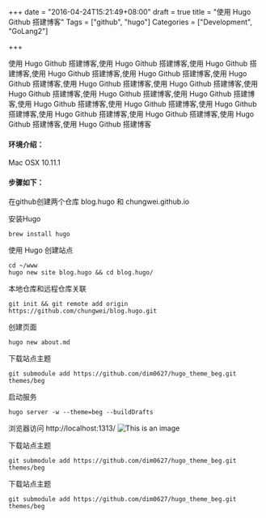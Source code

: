 +++
date = "2016-04-24T15:21:49+08:00"
draft = true
title = "使用 Hugo Github 搭建博客"
Tags = ["github", "hugo"]
Categories = ["Development", "GoLang2"]

+++

使用 Hugo Github 搭建博客,使用 Hugo Github 搭建博客,使用 Hugo Github 搭建博客,使用 Hugo Github 搭建博客,使用 Hugo Github 搭建博客,使用 Hugo Github 搭建博客,使用 Hugo Github 搭建博客,使用 Hugo Github 搭建博客,使用 Hugo Github 搭建博客,使用 Hugo Github 搭建博客,使用 Hugo Github 搭建博客,使用 Hugo Github 搭建博客,使用 Hugo Github 搭建博客,使用 Hugo Github 搭建博客,使用 Hugo Github 搭建博客,使用 Hugo Github 搭建博客,使用 Hugo Github 搭建博客,使用 Hugo Github 搭建博客
#### 环境介绍：
Mac OSX 10.11.1

#### 步骤如下：
在github创建两个仓库 blog.hugo 和 chungwei.github.io

安装Hugo
```shell
brew install hugo
```

使用 Hugo 创建站点
```shell
cd ~/www
hugo new site blog.hugo && cd blog.hugo/
```

本地仓库和远程仓库关联
```shell
git init && git remote add origin https://github.com/chungwei/blog.hugo.git
```

创建页面
```shell
hugo new about.md
```

下载站点主题
```shell
git submodule add https://github.com/dim0627/hugo_theme_beg.git themes/beg
```

启动服务
```shell
hugo server -w --theme=beg --buildDrafts
```

浏览器访问 http://localhost:1313/
![This is an image](/img/BD22C57D-5746-4CBC-AE4B-A62C87D8DD80.png)

下载站点主题
```shell
git submodule add https://github.com/dim0627/hugo_theme_beg.git themes/beg
```

下载站点主题
```shell
git submodule add https://github.com/dim0627/hugo_theme_beg.git themes/beg
```



